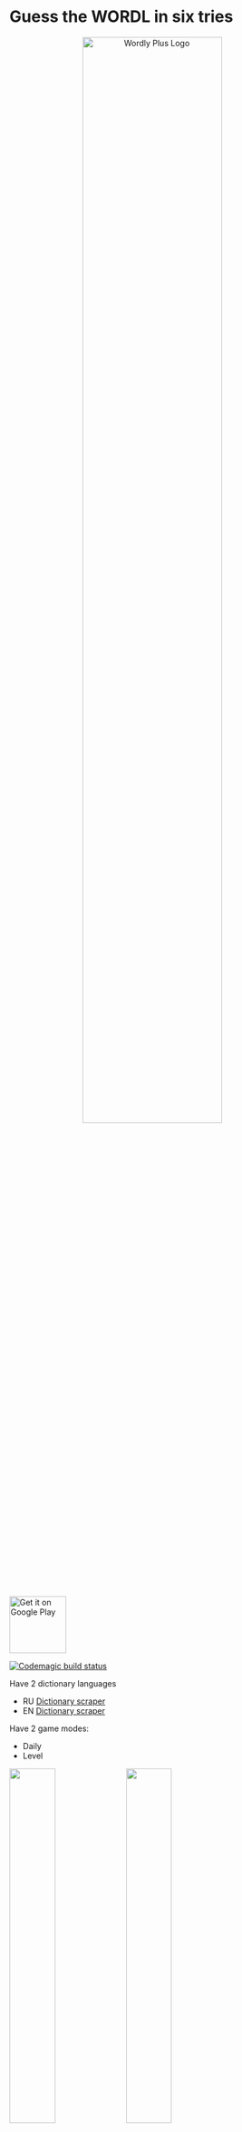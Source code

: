 # Guess the **WORDL** in six tries

<p align="center"><img src="https://raw.githubusercontent.com/Carapacik/WordlyPlus/main/assets/splash_light.png" alt="Wordly Plus Logo" width="70%" /></p>

<a href='https://play.google.com/store/apps/details?id=com.carapacik.wordly'><img alt='Get it on Google Play' src='https://play.google.com/intl/en_us/badges/images/generic/en_badge_web_generic.png' height='100px'/></a>

[![Codemagic build status](https://api.codemagic.io/apps/6228b05f8b3f4a000c890bd3/622c8c92de572f830ba91279/status_badge.svg)](https://codemagic.io/apps/6228b05f8b3f4a000c890bd3/622c8c92de572f830ba91279/latest_build)

Have 2 dictionary languages
- RU [Dictionary scraper](https://github.com/Carapacik/gufo-me-dictionary-scraper)
- EN [Dictionary scraper](https://github.com/Carapacik/cambridge-dictionary-scraper)

Have 2 game modes:
- Daily
- Level

<img src="https://raw.githubusercontent.com/Carapacik/WordlyPlus/main/.github/screenshot_1.png" width="40%" /> <img src="https://raw.githubusercontent.com/Carapacik/WordlyPlus/main/.github/screenshot_2.png" width="40%" />
<img src="https://raw.githubusercontent.com/Carapacik/WordlyPlus/main/.github/screenshot_3.png" width="40%" /> <img src="https://raw.githubusercontent.com/Carapacik/WordlyPlus/main/.github/screenshot_4.png" width="40%" />
